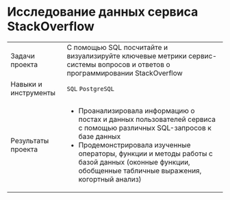 # Исследование данных сервиса StackOverflow 
<table>
    <tr>
        <td>Задачи проекта</td>
        <td>С помощью SQL посчитайте и визуализируйте ключевые метрики сервис-системы вопросов и ответов о программировании StackOverflow</td>
    </tr>
    <tr>
        <td>Навыки и инструменты</td>
        <td> 
          <code>SQL</code>
          <code>PostgreSQL</code>
        </td>
    </tr>
    <tr>
        <td>Результаты проекта</td>
        <td> 
          <ul>
            <li>Проанализировала информацию о постах и данных пользователей сервиса с помощью различных SQL-запросов к базе данных</li>
            <li>Продемонстрировала изученные операторы, функции и методы работы с базой данных (оконные функции, обобщенные табличные выражения, когортный анализ)</li>
          </ul>
        </td>
    </tr>
</table>

